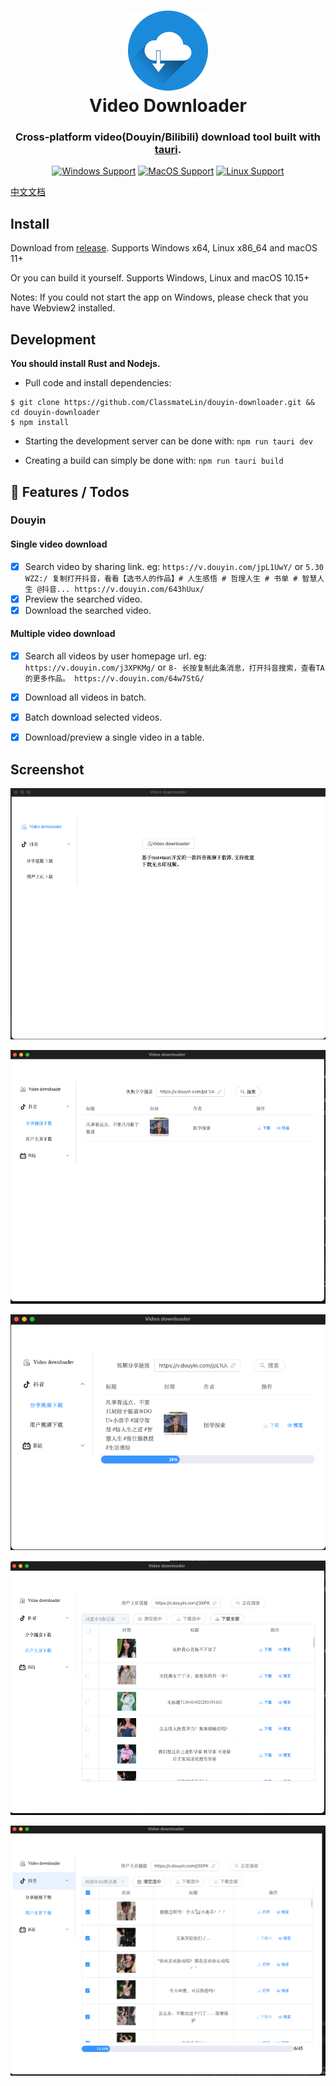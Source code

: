 
<h1 align="center">
  <img src="src-tauri/icons/128x128.png" width="128" />
  <br>
  Video Downloader
  <br>
</h1>

<h3 align="center">
 Cross-platform video(Douyin/Bilibili) download tool built with <a href="https://github.com/tauri-apps/tauri">tauri</a>.
</h3>
<div align="center">

[![Windows Support](https://img.shields.io/badge/Windows-0078D6?style=flat&logo=windows&logoColor=white)](https://github.com/ClassmateLin/douyin-downloader/releases)
[![MacOS Support](https://img.shields.io/badge/MACOS-adb8c5?style=flat&logo=macos&logoColor=white)](https://github.com/ClassmateLin/douyin-downloader/releases)
[![Linux Support](https://img.shields.io/badge/linux-1793D1?style=flat&logo=linux&logoColor=white)](https://github.com/ClassmateLin/douyin-downloader/releases)

</div>

[中文文档](./README_cn.md)

## Install


Download from [release](https://github.com/ClassmateLin/douyin-downloader/releases). Supports Windows x64, Linux x86_64 and macOS 11+

Or you can build it yourself. Supports Windows, Linux and macOS 10.15+

Notes: If you could not start the app on Windows, please check that you have Webview2 installed.


## Development

**You should install Rust and Nodejs.**

- Pull code and install dependencies:

```
$ git clone https://github.com/ClassmateLin/douyin-downloader.git && cd douyin-downloader
$ npm install
```

- Starting the development server can be done with: `npm run tauri dev`


- Creating a build can simply be done with: `npm run tauri build`


## 🎉 Features / Todos

### Douyin

#### Single video download

- [x] Search video by sharing link. eg: `https://v.douyin.com/jpL1UwY/` or `5.30 WZZ:/ 复制打开抖音，看看【选书人的作品】# 人生感悟 # 哲理人生 # 书单 # 智慧人生 @抖音... https://v.douyin.com/643hUux/`
- [x] Preview the searched video.
- [x] Download the searched video.

#### Multiple video download

- [x] Search all videos by user homepage url. eg: `https://v.douyin.com/j3XPKMg/` or `8- 长按复制此条消息，打开抖音搜索，查看TA的更多作品。 https://v.douyin.com/64w7StG/`
- [x] Download all videos in batch.
- [x] Batch download selected videos.
- [x] Download/preview a single video in a table.


## Screenshot

![index](./docs/imgs/index.png)

![douyin_single_search](./docs/imgs/douyin_single_search.png)

![douyin_single_download](./docs/imgs/douyin_single_download.png)

![douyin_multi_search](./docs/imgs/douyin_muplit_search.png)

![douyin_single_download](./docs/imgs/douyin_muplit_download.png)